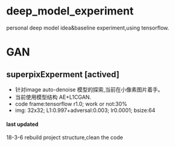 # deep_model_experiment
personal deep model idea&amp;baseline experiment,using tensorflow.

# GAN
## superpixExperment [actived]
- 针对image auto-denoise 模型的探索,当前在小像素图片着手。
- 当前使用模型结构 AE+L1CGAN.
- code frame:tensorflow r1.0; work or not:30%    
- img: 32x32; L1:0.997+adversal:0.003; lr0.0001; bsize:64    

#### last updated
18-3-6 rebuild project structure,clean the code
